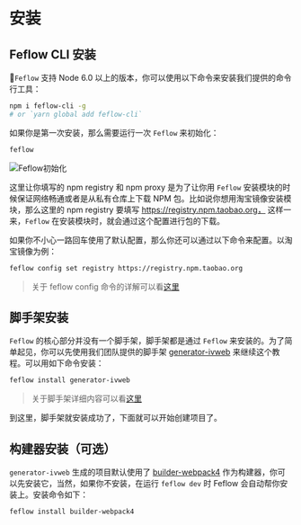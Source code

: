 # 安装

## Feflow CLI 安装

`Feflow` 支持 Node 6.0 以上的版本，你可以使用以下命令来安装我们提供的命令行工具：

```sh
npm i feflow-cli -g
# or `yarn global add feflow-cli`
```

如果你是第一次安装，那么需要运行一次 `Feflow` 来初始化：

```sh
feflow
```

![Feflow初始化](https://pub.idqqimg.com/45b5f10631af4b6da8a7c81ac8eea01c.svg)

这里让你填写的 npm registry 和 npm proxy 是为了让你用 `Feflow` 安装模块的时候保证网络畅通或者是从私有仓库上下载 NPM 包。比如说你想用淘宝镜像安装模块，那么这里的 npm registry 要填写 https://registry.npm.taobao.org， 这样一来，`Feflow` 在安装模块时，就会通过这个配置进行包的下载。

如果你不小心一路回车使用了默认配置，那么你还可以通过以下命令来配置。以淘宝镜像为例：

```sh
feflow config set registry https://registry.npm.taobao.org
```

> 关于 feflow config 命令的详解可以看[这里](./base-plugins-inner.md#全局配置插件)

## 脚手架安装

`Feflow` 的核心部分并没有一个脚手架，脚手架都是通过 `Feflow` 来安装的。为了简单起见，你可以先使用我们团队提供的脚手架 [generator-ivweb](https://github.com/feflow/generator-ivweb) 来继续这个教程。可以用如下命令安装：

```sh
feflow install generator-ivweb
```

> 关于脚手架详细内容可以看[这里](./advance-scaffold-custom.md)

到这里，脚手架就安装成功了，下面就可以开始创建项目了。

## 构建器安装（可选）

`generator-ivweb` 生成的项目默认使用了 [builder-webpack4](https://github.com/feflow/builder-webpack4) 作为构建器，你可以先安装它，当然，如果你不安装，在运行 `feflow dev` 时 Feflow 会自动帮你安装上。安装命令如下：

```sh
feflow install builder-webpack4
```

